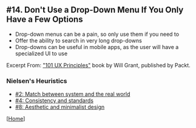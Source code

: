 ## #14. Don't Use a Drop-Down Menu If You Only Have a Few Options
-  Drop-down menus can be a pain, so only use them if you need to
-  Offer the ability to search in very long drop-downs
-  Drop-downs can be useful in mobile apps, as the user will have a specialized UI to use

Excerpt From: ["101 UX Principles"](https://www.packtpub.com/web-development/101-ux-principles) book by Will Grant, published by Packt.

### Nielsen's Heuristics
- [#2: Match between system and the real world](https://github.com/fullcircle23/fullcircle23.github.io/blob/master/2020/ui-ux/ui-ux-principles-and-best-practices.md#2-match-between-system-and-the-real-world)
- [#4: Consistency and standards](https://github.com/fullcircle23/fullcircle23.github.io/blob/master/2020/ui-ux/ui-ux-principles-and-best-practices.md#4-consistency-and-standards)
- [#8: Aesthetic and minimalist design](https://github.com/fullcircle23/fullcircle23.github.io/blob/master/2020/ui-ux/ui-ux-principles-and-best-practices.md#8-aesthetic-and-minimalist-design)

[[Home](https://github.com/fullcircle23/fullcircle23.github.io/blob/master/2020/ui-ux/ui-ux-principles-and-best-practices.md)]
